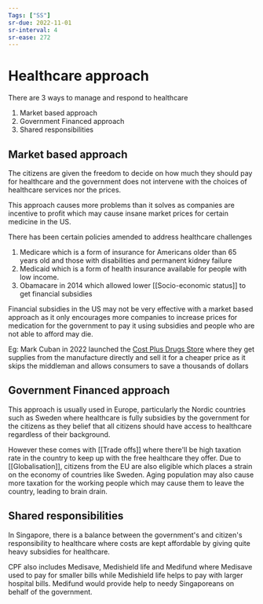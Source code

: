 ```yaml
---
Tags: ["SS"]
sr-due: 2022-11-01
sr-interval: 4
sr-ease: 272
---
```

# Healthcare approach
There are 3 ways to manage and respond to healthcare
1. Market based approach
2. Government Financed approach
3. Shared responsibilities 

## Market based approach
The citizens are given the freedom to decide on how much they should pay for healthcare and the government does not intervene with the choices of healthcare services nor the prices.

This approach causes more problems than it solves as companies are incentive to profit which may cause insane market prices for certain medicine in the US.

There has been certain policies amended to address healthcare challenges
1. Medicare which is a form of insurance for Americans older than 65 years old and those with disabilities and permanent kidney failure
2. Medicaid which is a form of health insurance available for people with low income.
3. Obamacare in 2014 which allowed lower [[Socio-economic status]] to get financial subsidies

Financial subsidies in the US may not be very effective with a market based approach as it only encourages more companies to increase prices for medication for the government to pay it using subsidies and people who are not able to afford may die.

Eg: Mark Cuban in 2022 launched the [Cost Plus Drugs Store](https://en.wikipedia.org/wiki/Cost_Plus_Drugs) where they get supplies from the manufacture directly and sell it for a cheaper price as it skips the middleman and allows consumers to save a thousands of dollars

## Government Financed approach
This approach is usually used in Europe, particularly the Nordic countries such as Sweden where healthcare is fully subsidies by the government for the citizens as they belief that all citizens should have access to healthcare regardless of their background.

However these comes with [[Trade offs]] where there'll be high taxation rate in the country to keep up with the free healthcare they offer.
Due to [[Globalisation]], citizens from the EU are also eligible which places a strain on the economy of countries like Sweden.
Aging population may also cause more taxation for the working people which may cause them to leave the country, leading to brain drain.

## Shared responsibilities
In Singapore, there is a balance between the government's and citizen's responsibility to healthcare where costs are kept affordable by giving quite heavy subsidies for healthcare.

CPF also includes Medisave, Medishield life and Medifund where Medisave used to pay for smaller bills while Medishield life helps to pay with larger hospital bills. Medifund would provide help to needy Singaporeans on behalf of the government.
